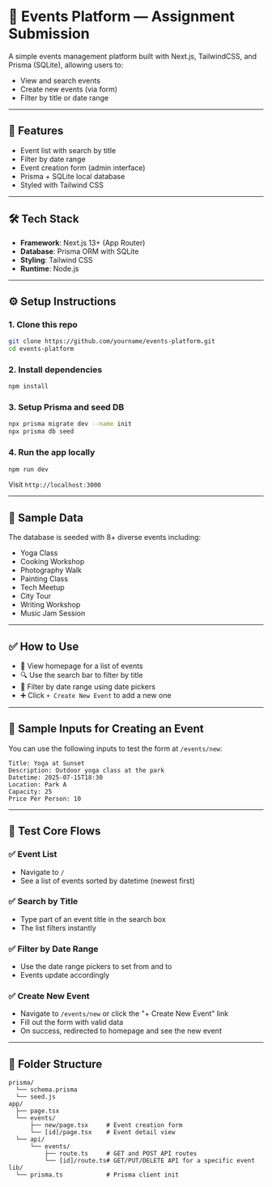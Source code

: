 
# 📅 Events Platform — Assignment Submission

A simple events management platform built with Next.js, TailwindCSS, and Prisma (SQLite), allowing users to:

- View and search events
- Create new events (via form)
- Filter by title or date range

---

## 🚀 Features

- Event list with search by title
- Filter by date range
- Event creation form (admin interface)
- Prisma + SQLite local database
- Styled with Tailwind CSS

---

## 🛠️ Tech Stack

- **Framework**: Next.js 13+ (App Router)
- **Database**: Prisma ORM with SQLite
- **Styling**: Tailwind CSS
- **Runtime**: Node.js

---

## ⚙️ Setup Instructions

### 1. Clone this repo
```bash
git clone https://github.com/yourname/events-platform.git
cd events-platform
```

### 2. Install dependencies
```bash
npm install
```

### 3. Setup Prisma and seed DB
```bash
npx prisma migrate dev --name init
npx prisma db seed
```

### 4. Run the app locally
```bash
npm run dev
```

Visit `http://localhost:3000`

---

## 🧪 Sample Data

The database is seeded with 8+ diverse events including:

- Yoga Class
- Cooking Workshop
- Photography Walk
- Painting Class
- Tech Meetup
- City Tour
- Writing Workshop
- Music Jam Session

---

## ✅ How to Use

- 🧭 View homepage for a list of events
- 🔍 Use the search bar to filter by title
- 📆 Filter by date range using date pickers
- ➕ Click `+ Create New Event` to add a new one

---

## 🧪 Sample Inputs for Creating an Event

You can use the following inputs to test the form at `/events/new`:

```
Title: Yoga at Sunset
Description: Outdoor yoga class at the park
Datetime: 2025-07-15T18:30
Location: Park A
Capacity: 25
Price Per Person: 10
```

---

## 🧪 Test Core Flows

### ✅ Event List
- Navigate to `/`
- See a list of events sorted by datetime (newest first)

### ✅ Search by Title
- Type part of an event title in the search box
- The list filters instantly

### ✅ Filter by Date Range
- Use the date range pickers to set from and to
- Events update accordingly

### ✅ Create New Event
- Navigate to `/events/new` or click the "+ Create New Event" link
- Fill out the form with valid data
- On success, redirected to homepage and see the new event

---

## 📁 Folder Structure

```
prisma/
  └── schema.prisma
  └── seed.js
app/
  ├── page.tsx
  └── events/
      ├── new/page.tsx     # Event creation form
      └── [id]/page.tsx    # Event detail view
  └── api/
      └── events/
          ├── route.ts     # GET and POST API routes
          └── [id]/route.ts# GET/PUT/DELETE API for a specific event
lib/
  └── prisma.ts            # Prisma client init
```

